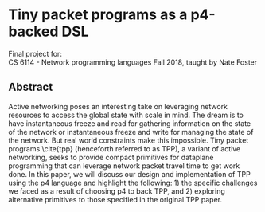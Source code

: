# Tiny packet programs as a p4-backed DSL

Final project for:  
CS 6114 - Network programming languages
Fall 2018, taught by Nate Foster

## Abstract
Active networking poses an interesting take on leveraging network resources to access the global state with scale in mind. The dream is to have instantaneous freeze and read for gathering information on the state of the network or instantaneous freeze and write for managing the state of the network. But real world constraints make this impossible. Tiny packet programs \cite{tpp} (henceforth referred to as TPP), a variant of active networking, seeks to provide compact primitives for dataplane programming that can leverage network packet travel time to get work done. In this paper, we will discuss our design and implementation of TPP using the p4 language and highlight the following: 1) the specific challenges we faced as a result of choosing p4 to back TPP, and 2) exploring alternative primitives to those specified in the original TPP paper.
